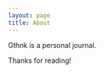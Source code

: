 ```yaml
---
layout: page
title: About
---
```


<p class="message">
  Gthnk is a personal journal.
</p>

Thanks for reading!
